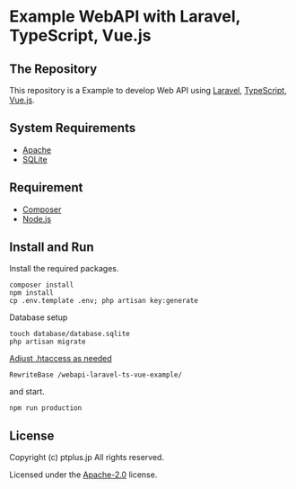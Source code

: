 # Example WebAPI with Laravel, TypeScript, Vue.js

## The Repository

This repository is a Example to develop Web API using [Laravel](https://laravel.com/), [TypeScript](https://www.typescriptlang.org/), [Vue.js](https://vuejs.org/).

## System Requirements

-   [Apache](https://httpd.apache.org/)
-   [SQLite](https://www.sqlite.org/)

## Requirement

-   [Composer](https://getcomposer.org/)
-   [Node.js](https://nodejs.org/)

## Install and Run

Install the required packages.

```
composer install
npm install
cp .env.template .env; php artisan key:generate
```

Database setup

```
touch database/database.sqlite
php artisan migrate
```

[Adjust .htaccess as needed](https://github.com/mskz-ptplus-jp/webapi-laravel-ts-vue-example/commit/705a60f251e2d2b3b24a9394267437e93a07e2e5#diff-8c939924d71cc8c98dd9ae031985b8b7R9)

```
RewriteBase /webapi-laravel-ts-vue-example/
```

and start.

```
npm run production
```

## License

Copyright (c) ptplus.jp All rights reserved.

Licensed under the [Apache-2.0](LICENSE.txt) license.
